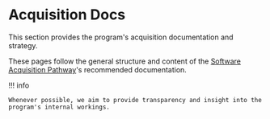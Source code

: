 # Acquisition Docs

This section provides the program's acquisition documentation and strategy.

These pages follow the general structure and content of the [Software Acquisition Pathway](https://aaf.dau.edu/aaf/software/)'s recommended documentation.

!!! info

    Whenever possible, we aim to provide transparency and insight into the program's internal workings.
